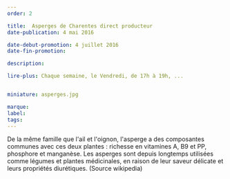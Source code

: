 ```yaml
---
order: 2

title:  Asperges de Charentes direct producteur
date-publication: 4 mai 2016

date-debut-promotion: 4 juillet 2016
date-fin-promotion:

description: 

lire-plus: Chaque semaine, le Vendredi, de 17h à 19h, ...


miniature: asperges.jpg

marque:
label: 
tags:
---
```

<!--fin-excerpt-->
<!-- ******************************** -->
<!-- **** début contenu détaillé **** -->

De la même famille que l'ail et l'oignon, l'asperge a des composantes communes avec ces deux plantes : richesse en vitamines A, B9 et PP, phosphore et manganèse.
Les asperges sont depuis longtemps utilisées comme légumes et plantes médicinales, en raison de leur saveur délicate et leurs propriétés diurétiques. 
(Source wikipedia)

<!-- **** fin contenu détaillé **** -->
<!-- ****************************** -->